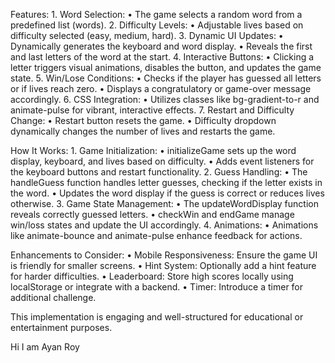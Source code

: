 Features:
	1.	Word Selection:
	•	The game selects a random word from a predefined list (words).
	2.	Difficulty Levels:
	•	Adjustable lives based on difficulty selected (easy, medium, hard).
	3.	Dynamic UI Updates:
	•	Dynamically generates the keyboard and word display.
	•	Reveals the first and last letters of the word at the start.
	4.	Interactive Buttons:
	•	Clicking a letter triggers visual animations, disables the button, and updates the game state.
	5.	Win/Lose Conditions:
	•	Checks if the player has guessed all letters or if lives reach zero.
	•	Displays a congratulatory or game-over message accordingly.
	6.	CSS Integration:
	•	Utilizes classes like bg-gradient-to-r and animate-pulse for vibrant, interactive effects.
	7.	Restart and Difficulty Change:
	•	Restart button resets the game.
	•	Difficulty dropdown dynamically changes the number of lives and restarts the game.

How It Works:
	1.	Game Initialization:
	•	initializeGame sets up the word display, keyboard, and lives based on difficulty.
	•	Adds event listeners for the keyboard buttons and restart functionality.
	2.	Guess Handling:
	•	The handleGuess function handles letter guesses, checking if the letter exists in the word.
	•	Updates the word display if the guess is correct or reduces lives otherwise.
	3.	Game State Management:
	•	The updateWordDisplay function reveals correctly guessed letters.
	•	checkWin and endGame manage win/loss states and update the UI accordingly.
	4.	Animations:
	•	Animations like animate-bounce and animate-pulse enhance feedback for actions.

Enhancements to Consider:
	•	Mobile Responsiveness: Ensure the game UI is friendly for smaller screens.
	•	Hint System: Optionally add a hint feature for harder difficulties.
	•	Leaderboard: Store high scores locally using localStorage or integrate with a backend.
	•	Timer: Introduce a timer for additional challenge.

This implementation is engaging and well-structured for educational or entertainment purposes.


Hi I am Ayan Roy
